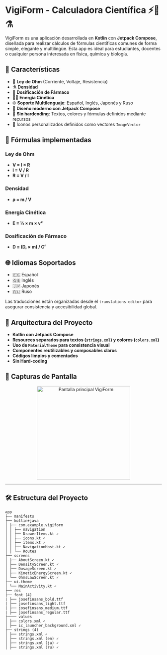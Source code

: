 # VigiForm - Calculadora Científica ⚡📐⚗️

VigiForm es una aplicación desarrollada en **Kotlin** con **Jetpack Compose**, diseñada para realizar cálculos de fórmulas científicas comunes de forma simple, elegante y multilingüe. Esta app es ideal para estudiantes, docentes o cualquier persona interesada en física, química y biología.

## 📲 Características

- 🧮 **Ley de Ohm** (Corriente, Voltaje, Resistencia)
- ⚗️ **Densidad**
- 💊 **Dosificación de Fármaco**
- 🏃‍♂️ **Energía Cinética**
- 🌐 **Soporte Multilenguaje**: Español, Inglés, Japonés y Ruso
- 🎨 **Diseño moderno con Jetpack Compose**
- 🧠 **Sin hardcoding**: Textos, colores y fórmulas definidos mediante recursos
- 🧪 Íconos personalizados definidos como vectores `ImageVector`

## 🧪 Fórmulas implementadas

### Ley de Ohm
- **V = I × R**
- **I = V / R**
- **R = V / I**

### Densidad
- **ρ = m / V**

### Energía Cinética
- **E = ½ × m × v²**

### Dosificación de Fármaco
- **D = (Dᵣ × m) / Cᶠ**

## 🌐 Idiomas Soportados

- 🇪🇸 Español
- 🇬🇧 Inglés
- 🇯🇵 Japonés
- 🇷🇺 Ruso

Las traducciones están organizadas desde el `translations editor` para asegurar consistencia y accesibilidad global.

## 🧱 Arquitectura del Proyecto

- **Kotlin con Jetpack Compose**
- **Resources separados para textos (`strings.xml`) y colores (`colors.xml`)**
- **Uso de `MaterialTheme` para consistencia visual**
- **Componentes reutilizables y composables claros**
- **Códigos limpios y comentados**
- **Sin Hard-coding**

## 🎨 Capturas de Pantalla

<p align="center">
  <img src="https://github.com/user-attachments/assets/a48c141f-038b-4f85-a0b5-31cb07a53831" width="300" alt="Pantalla principal VigiForm">
</p>

---

## 🛠️ Estructura del Proyecto
```plaintext
app
├── manifests
├── kotlin+java
│ ├── com.example.vigiform
│ │ ├── navigation
│ │ ├── DrawerItems.kt ✓
│ │ ├── icons.kt ✓
│ │ ├── items.kt ✓
│ │ ├── NavigationHost.kt ✓
│ │ └── Routes
├── screens
│ ├── AboutScreen.kt ✓
│ ├── DensityScreen.kt ✓
│ ├── DosageScreen.kt ✓
│ ├── KineticEnergyScreen.kt ✓
│ └── OhmsLawScreen.kt ✓
├── ui.theme
│ └── MainActivity.kt ✓
├── res
├── font (4)
| ├── josefinsans_bold.ttf
| ├── josefinsans_light.ttf
| ├── josefinsans_medium.ttf
| ├── josefinsans_regular.ttf
├──── values
│ ├── colors.xml ✓
│ ├── ic_launcher_background.xml ✓
├── strings (4)
│ ├── strings.xml ✓
│ ├── strings.xml (en) ✓
│ ├── strings.xml (ja) ✓
│ ├── strings.xml (ru) ✓
